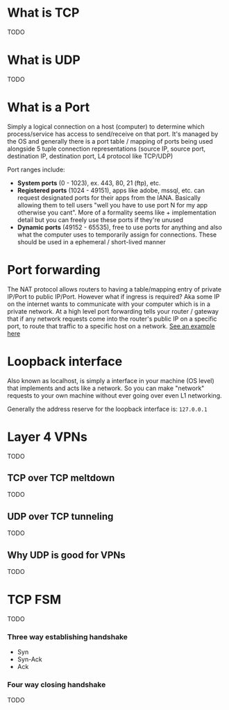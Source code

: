 # What is TCP

TODO
# What is UDP

TODO
# What is a Port

Simply a logical connection on a host (computer) to determine which process/service has access to send/receive on that port. It's managed by the OS and generally there is a port table / mapping of ports being used alongside 5 tuple connection representations (source IP, source port, destination IP, destination port, L4 protocol like TCP/UDP)

Port ranges include:

- **System ports** (0 - 1023), ex. 443, 80, 21 (ftp), etc.
- **Registered ports** (1024 - 49151), apps like adobe, mssql, etc. can request designated ports for their apps from the IANA. Basically allowing them to tell users "well you have to use port N for my app otherwise you cant". More of a formality seems like + implementation detail but you can freely use these ports if they're unused
- **Dynamic ports** (49152 - 65535), free to use ports for anything and also what the computer uses to temporarily assign for connections. These should be used in a ephemeral / short-lived manner
# Port forwarding

The NAT protocol allows routers to having a table/mapping entry of private IP/Port to public IP/Port. However what if ingress is required? Aka some IP on the internet wants to communicate with your computer which is in a private network. At a high level port forwarding tells your router / gateway that if any network requests come into the router's public IP on a specific port, to route that traffic to a specific host on a network. [See an example here](../pictures/port-forwarding.png)
# Loopback interface

Also known as localhost, is simply a interface in your machine (OS level) that implements and acts like a network. So you can make "network" requests to your own machine without ever going over even L1 networking.

Generally the address reserve for the loopback interface is: `127.0.0.1`
# Layer 4 VPNs

TODO
## TCP over TCP meltdown

TODO
## UDP over TCP tunneling

TODO

## Why UDP is good for VPNs

TODO

# TCP FSM

TODO

### Three way establishing handshake
- Syn
- Syn-Ack
- Ack

### Four way closing handshake

TODO